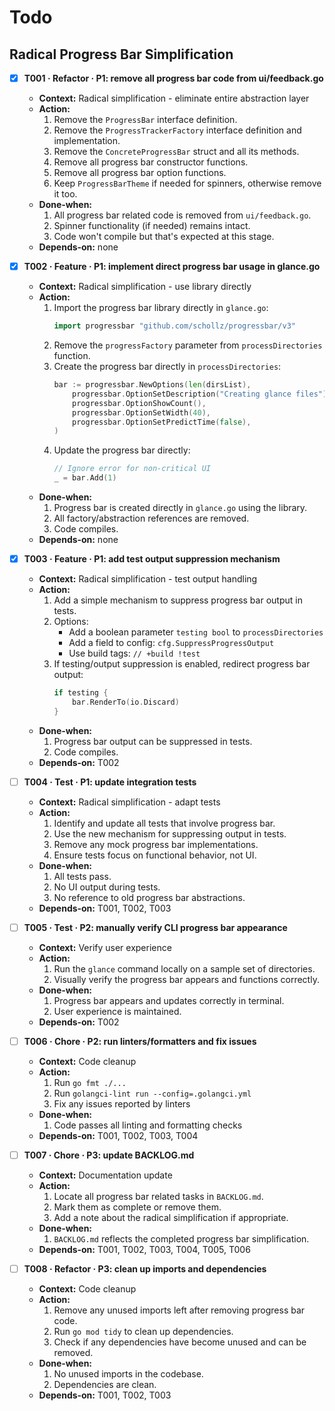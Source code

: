 # Todo

## Radical Progress Bar Simplification

- [x] **T001 · Refactor · P1: remove all progress bar code from ui/feedback.go**
    - **Context:** Radical simplification - eliminate entire abstraction layer
    - **Action:**
        1. Remove the `ProgressBar` interface definition.
        2. Remove the `ProgressTrackerFactory` interface definition and implementation.
        3. Remove the `ConcreteProgressBar` struct and all its methods.
        4. Remove all progress bar constructor functions.
        5. Remove all progress bar option functions.
        6. Keep `ProgressBarTheme` if needed for spinners, otherwise remove it too.
    - **Done‑when:**
        1. All progress bar related code is removed from `ui/feedback.go`.
        2. Spinner functionality (if needed) remains intact.
        3. Code won't compile but that's expected at this stage.
    - **Depends‑on:** none

- [x] **T002 · Feature · P1: implement direct progress bar usage in glance.go**
    - **Context:** Radical simplification - use library directly
    - **Action:**
        1. Import the progress bar library directly in `glance.go`:
           ```go
           import progressbar "github.com/schollz/progressbar/v3"
           ```
        2. Remove the `progressFactory` parameter from `processDirectories` function.
        3. Create the progress bar directly in `processDirectories`:
           ```go
           bar := progressbar.NewOptions(len(dirsList),
               progressbar.OptionSetDescription("Creating glance files"),
               progressbar.OptionShowCount(),
               progressbar.OptionSetWidth(40),
               progressbar.OptionSetPredictTime(false),
           )
           ```
        4. Update the progress bar directly:
           ```go
           // Ignore error for non-critical UI
           _ = bar.Add(1)
           ```
    - **Done‑when:**
        1. Progress bar is created directly in `glance.go` using the library.
        2. All factory/abstraction references are removed.
        3. Code compiles.
    - **Depends‑on:** none

- [x] **T003 · Feature · P1: add test output suppression mechanism**
    - **Context:** Radical simplification - test output handling
    - **Action:**
        1. Add a simple mechanism to suppress progress bar output in tests.
        2. Options:
           - Add a boolean parameter `testing bool` to `processDirectories`
           - Add a field to config: `cfg.SuppressProgressOutput`
           - Use build tags: `// +build !test`
        3. If testing/output suppression is enabled, redirect progress bar output:
           ```go
           if testing {
               bar.RenderTo(io.Discard)
           }
           ```
    - **Done‑when:**
        1. Progress bar output can be suppressed in tests.
        2. Code compiles.
    - **Depends‑on:** T002

- [ ] **T004 · Test · P1: update integration tests**
    - **Context:** Radical simplification - adapt tests
    - **Action:**
        1. Identify and update all tests that involve progress bar.
        2. Use the new mechanism for suppressing output in tests.
        3. Remove any mock progress bar implementations.
        4. Ensure tests focus on functional behavior, not UI.
    - **Done‑when:**
        1. All tests pass.
        2. No UI output during tests.
        3. No reference to old progress bar abstractions.
    - **Depends‑on:** T001, T002, T003

- [ ] **T005 · Test · P2: manually verify CLI progress bar appearance**
    - **Context:** Verify user experience
    - **Action:**
        1. Run the `glance` command locally on a sample set of directories.
        2. Visually verify the progress bar appears and functions correctly.
    - **Done‑when:**
        1. Progress bar appears and updates correctly in terminal.
        2. User experience is maintained.
    - **Depends‑on:** T002

- [ ] **T006 · Chore · P2: run linters/formatters and fix issues**
    - **Context:** Code cleanup
    - **Action:**
        1. Run `go fmt ./...`
        2. Run `golangci-lint run --config=.golangci.yml`
        3. Fix any issues reported by linters
    - **Done‑when:**
        1. Code passes all linting and formatting checks
    - **Depends‑on:** T001, T002, T003, T004

- [ ] **T007 · Chore · P3: update BACKLOG.md**
    - **Context:** Documentation update
    - **Action:**
        1. Locate all progress bar related tasks in `BACKLOG.md`.
        2. Mark them as complete or remove them.
        3. Add a note about the radical simplification if appropriate.
    - **Done‑when:**
        1. `BACKLOG.md` reflects the completed progress bar simplification.
    - **Depends‑on:** T001, T002, T003, T004, T005, T006

- [ ] **T008 · Refactor · P3: clean up imports and dependencies**
    - **Context:** Code cleanup
    - **Action:**
        1. Remove any unused imports left after removing progress bar code.
        2. Run `go mod tidy` to clean up dependencies.
        3. Check if any dependencies have become unused and can be removed.
    - **Done‑when:**
        1. No unused imports in the codebase.
        2. Dependencies are clean.
    - **Depends‑on:** T001, T002, T003
